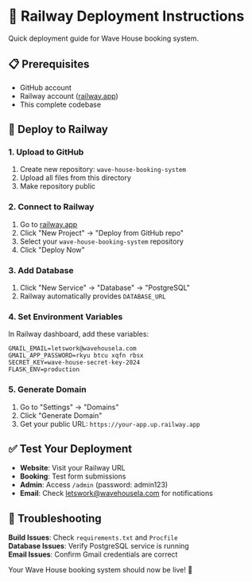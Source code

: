 # 🚀 Railway Deployment Instructions

Quick deployment guide for Wave House booking system.

## 📋 Prerequisites
- GitHub account
- Railway account ([railway.app](https://railway.app))
- This complete codebase

## 🚂 Deploy to Railway

### 1. Upload to GitHub
1. Create new repository: `wave-house-booking-system`
2. Upload all files from this directory
3. Make repository public

### 2. Connect to Railway
1. Go to [railway.app](https://railway.app)
2. Click "New Project" → "Deploy from GitHub repo"
3. Select your `wave-house-booking-system` repository
4. Click "Deploy Now"

### 3. Add Database
1. Click "New Service" → "Database" → "PostgreSQL"
2. Railway automatically provides `DATABASE_URL`

### 4. Set Environment Variables
In Railway dashboard, add these variables:

```
GMAIL_EMAIL=letswork@wavehousela.com
GMAIL_APP_PASSWORD=rkyu btcu xqfn rbsx
SECRET_KEY=wave-house-secret-key-2024
FLASK_ENV=production
```

### 5. Generate Domain
1. Go to "Settings" → "Domains"
2. Click "Generate Domain"
3. Get your public URL: `https://your-app.up.railway.app`

## ✅ Test Your Deployment

- **Website**: Visit your Railway URL
- **Booking**: Test form submissions
- **Admin**: Access `/admin` (password: admin123)
- **Email**: Check letswork@wavehousela.com for notifications

## 🔧 Troubleshooting

**Build Issues**: Check `requirements.txt` and `Procfile`  
**Database Issues**: Verify PostgreSQL service is running  
**Email Issues**: Confirm Gmail credentials are correct  

Your Wave House booking system should now be live! 🎵

